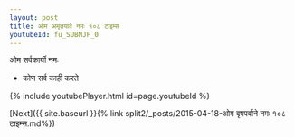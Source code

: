 ```yaml
---
layout: post
title: ओम अमृतयावे नमः १०८ टाइम्स
youtubeId: fu_SUBNJF_0
---
```

 
 
 ओम सर्वकार्यी नमः  
 
 -  कोण सर्व काही करते 
 
  
 
  
 
 
 
 
 
 


{% include youtubePlayer.html id=page.youtubeId %}
 
[Next]({{ site.baseurl }}{% link  split2/_posts/2015-04-18-ओम वृषपर्वाने नमः १०८ टाइम्स.md%})
 
